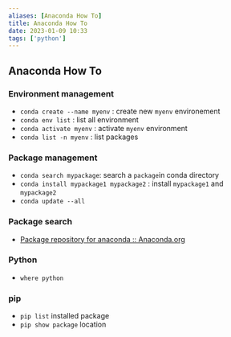 ```yaml
---
aliases: [Anaconda How To]
title: Anaconda How To
date: 2023-01-09 10:33
tags: ['python']
---
```


## Anaconda How To

### Environment management

- `conda create --name myenv` : create new `myenv` environement
- `conda env list` : list all environment
- `conda activate myenv` : activate `myenv` environment
- `conda list -n myenv` : list packages

### Package management

- `conda search mypackage`: search a `package`in conda directory
- `conda install mypackage1 mypackage2` : install `mypackage1` and `mypackage2`
- `conda update --all`

### Package search

- [Package repository for anaconda :: Anaconda.org](https://anaconda.org/anaconda/repo)

### Python

- `where python`

### pip

- `pip list` installed package
- `pip show package` location
